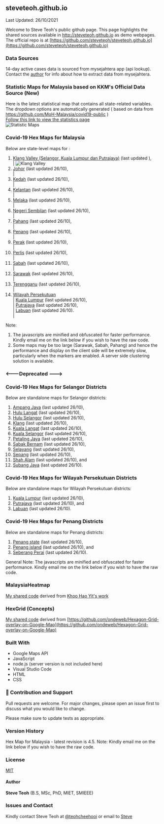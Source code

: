 ﻿## steveteoh.github.io
Last Updated: 26/10/2021

Welcome to Steve Teoh's public github page. This page highlights the shared sources available in http://steveteoh.github.io as demo webpages.
The official repo is at [https://github.com/steveteoh/steveteoh.github.io](https://github.com/steveteoh/steveteoh.github.io)

### Data Sources
14-day active cases data is sourced from mysejahtera app (api lookup). Contact the [author](mailto:chteoh@1utar.my?subject=Mysejahtera "Mysejahtera") for info about how to extract data from mysejahtera.

### Statistic Maps for Malaysia based on KKM's Official Data Source (New)
Here is the latest statistical map that contains all state-related variables.  The dropdown options are automatically generated ( based on data from https://github.com/MoH-Malaysia/covid19-public )  
[Follow this link to view the statistics page](https://steveteoh.github.io/Statistics/)    
![Statistic Maps](https://steveteoh.github.io/img/statistics.png)

### Covid-19 Hex Maps for Malaysia
Below are state-level maps for : <br>
1. [Klang Valley (Selangor, Kuala Lumpur dan Putrajaya)](http://steveteoh.github.io/KlangValley/) (last updated ), <br> |  ![Klang Valley](https://steveteoh.github.io/img/klangvalley.jpg)
2. [Johor](http://steveteoh.github.io/Johor/) (last updated 26/10), <br>        |
3. [Kedah](https://steveteoh.github.io/Kedah/) (last updated 26/10), <br>  |
4. [Kelantan](https://steveteoh.github.io/Kelantan/) (last updated 26/10), <br>  |
5. [Melaka](http://steveteoh.github.io/Melaka/) (last updated 26/10), <br>  |
6. [Negeri Sembilan](http://steveteoh.github.io/NegeriSembilan/) (last updated 26/10), <br>  |
7. [Pahang](https://steveteoh.github.io/Pahang/) (last updated 26/10), <br>  |
8. [Penang](http://steveteoh.github.io/Penang/) (last updated 26/10), <br>  |
9. [Perak](https://steveteoh.github.io/Perak/) (last updated 26/10), <br>  |
10. [Perlis](https://steveteoh.github.io/Perlis/) (last updated 26/10), <br>  |
11. [Sabah](http://steveteoh.github.io/Sabah/) (last updated 26/10), <br>  |
12. [Sarawak](http://steveteoh.github.io/Sarawak/) (last updated 26/10), <br>  |
13. [Terengganu](https://steveteoh.github.io/Terengganu/) (last updated 26/10), <br>  |
14. [Wilayah Persekutuan](http://steveteoh.github.io/Wilayah/) <br>  |
    [Kuala Lumpur](http://steveteoh.github.io/KualaLumpur/) (last updated 26/10), <br>  |
    [Putrajaya](http://steveteoh.github.io/Putrajaya/) (last updated 26/10), <br>  |
    [Labuan](http://steveteoh.github.io/Labuan/) (last updated 26/10).<br>  |
 
Note: 
1. The javascripts are minified and obfuscated for faster performance. Kindly email me on the link below if you wish to have the raw code. 
2. Some maps may be too large (Sarawak, Sabah, Pahang) and hence the performance and display on the client side will be extremely slow, particularly when the markers are enabled. 
   A server side clustering solution is available.

### <---Deprecated --->
### Covid-19 Hex Maps for Selangor Districts
Below are standalone maps for Selangor districts: <br>
1. [Ampang Jaya](http://steveteoh.github.io/Selangor/AmpangJaya/) (last updated 26/10), <br>
2. [Hulu Langat](http://steveteoh.github.io/Selangor/HuluLangat/) (last updated 26/10), <br>
3. [Hulu Selangor](http://steveteoh.github.io/Selangor/HuluSelangor/) (last updated 26/10), <br>
4. [Klang](http://steveteoh.github.io/Selangor/Klang/) (last updated 26/10), <br>
5. [Kuala Langat](http://steveteoh.github.io/Selangor/KualaLangat/) (last updated 26/10), <br>
6. [Kuala Selangor](http://steveteoh.github.io/Selangor/KualaSelangor/) (last updated 26/10), <br>
7. [Petaling Jaya](http://steveteoh.github.io/Selangor/PetalingJaya/) (last updated 26/10), <br>
8. [Sabak Bernam](http://steveteoh.github.io/Selangor/SabakBernam) (last updated 26/10), <br>
9. [Selayang](http://steveteoh.github.io/Selangor/Selayang/) (last updated 26/10), <br>
10. [Sepang](http://steveteoh.github.io/Selangor/Sepang/) (last updated 26/10), <br>
11. [Shah Alam](http://steveteoh.github.io/Selangor/ShahAlam/) (last updated 26/10), and  <br>
12. [Subang Jaya](http://steveteoh.github.io/Selangor/SubangJaya/) (last updated 26/10).<br>

### Covid-19 Hex Maps for Wilayah Persekutuan Districts
Below are standalone maps for Wilayah Persekutuan districts: <br>
1. [Kuala Lumpur](http://steveteoh.github.io/KualaLumpur) (last updated 26/10),<br>
2. [Putrajaya](http://steveteoh.github.io/Putrajaya) (last updated 26/10), and<br>
3. [Labuan](http://steveteoh.github.io/Labuan) (last updated 26/10).<br>

### Covid-19 Hex Maps for Penang Districts
Below are standalone maps for Penang districts: <br>
1. [Penang state](http://steveteoh.github.io/Penang/index.html) (last updated 26/10),  <br>
2. [Penang island](http://steveteoh.github.io/Penang/island.html) (last updated 26/10), and  <br>
3. [Seberang Perai](http://steveteoh.github.io/Penang/perai.html) (last updated 26/10). <br>

General Note: The javascripts are minified and obfuscated for faster performance. Kindly email me on the link below if you wish to have the raw code. 

### MalaysiaHeatmap
[My shared code](http://steveteoh.github.io/MalaysiaHeatMap) derived from [Khoo Hao Yit's work](https://github.com/KhooHaoYit/KhooHaoYit.github.io/tree/main/Covid19%20Malaysia%20Heatmap)

### HexGrid (Concepts)
[My shared code](http://steveteoh.github.io/HexGrid) derived from [https://github.com/ondeweb/Hexagon-Grid-overlay-on-Google-Map](https://github.com/ondeweb/Hexagon-Grid-overlay-on-Google-Map) 

### Built With

- Google Maps API
- JavaScript
- node.js (server version is not included here)
- Visual Studio Code
- HTML
- CSS

### 🤝 Contribution and Support
Pull requests are welcome. For major changes, please open an issue first to discuss what you would like to change.

Please make sure to update tests as appropriate.

### Version History
Hex Map for Malaysia - latest revision is 4.5.
Note: Kindly email me on the link below if you wish to have the raw code. 

### License
[MIT](https://steveteoh.github.io/LICENSE)

#### Author
**Steve Teoh** (B.S, MSc, PhD, MIET, SMIEEE)

### Issues and Contact
Kindly contact Steve Teoh at [@teohcheehooi](https://twitter.com/teohcheehooi) or email to [Steve](mailto:chteoh@1utar.my?subject=Map "Map")
